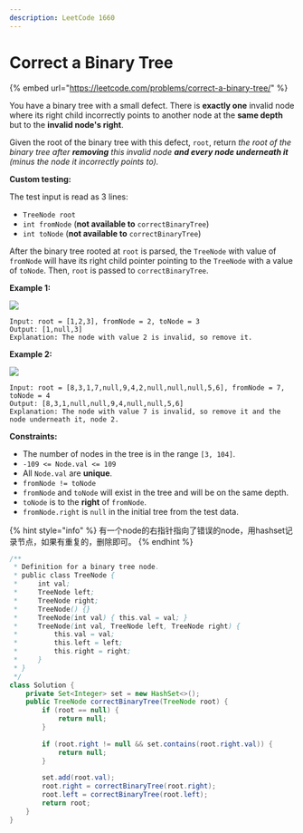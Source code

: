 ```yaml
---
description: LeetCode 1660
---
```


# Correct a Binary Tree

{% embed url="https://leetcode.com/problems/correct-a-binary-tree/" %}

You have a binary tree with a small defect. There is **exactly one** invalid node where its right child incorrectly points to another node at the **same depth** but to the **invalid node's right**.

Given the root of the binary tree with this defect, `root`, return _the root of the binary tree after **removing** this invalid node **and every node underneath it** (minus the node it incorrectly points to)._

**Custom testing:**

The test input is read as 3 lines:

* `TreeNode root`
* `int fromNode` (**not available to** `correctBinaryTree`)
* `int toNode` (**not available to** `correctBinaryTree`)

After the binary tree rooted at `root` is parsed, the `TreeNode` with value of `fromNode` will have its right child pointer pointing to the `TreeNode` with a value of `toNode`. Then, `root` is passed to `correctBinaryTree`.

**Example 1:**

![](https://assets.leetcode.com/uploads/2020/10/22/ex1v2.png)

```
Input: root = [1,2,3], fromNode = 2, toNode = 3
Output: [1,null,3]
Explanation: The node with value 2 is invalid, so remove it.
```

**Example 2:**

![](https://assets.leetcode.com/uploads/2020/10/22/ex2v3.png)

```
Input: root = [8,3,1,7,null,9,4,2,null,null,null,5,6], fromNode = 7, toNode = 4
Output: [8,3,1,null,null,9,4,null,null,5,6]
Explanation: The node with value 7 is invalid, so remove it and the node underneath it, node 2.
```

**Constraints:**

* The number of nodes in the tree is in the range `[3, 104]`.
* `-109 <= Node.val <= 109`
* All `Node.val` are **unique**.
* `fromNode != toNode`
* `fromNode` and `toNode` will exist in the tree and will be on the same depth.
* `toNode` is to the **right** of `fromNode`.
* `fromNode.right` is `null` in the initial tree from the test data.

{% hint style="info" %}
有一个node的右指针指向了错误的node，用hashset记录节点，如果有重复的，删除即可。
{% endhint %}

```java
/**
 * Definition for a binary tree node.
 * public class TreeNode {
 *     int val;
 *     TreeNode left;
 *     TreeNode right;
 *     TreeNode() {}
 *     TreeNode(int val) { this.val = val; }
 *     TreeNode(int val, TreeNode left, TreeNode right) {
 *         this.val = val;
 *         this.left = left;
 *         this.right = right;
 *     }
 * }
 */
class Solution {
    private Set<Integer> set = new HashSet<>();
    public TreeNode correctBinaryTree(TreeNode root) {
        if (root == null) {
            return null;
        }
        
        if (root.right != null && set.contains(root.right.val)) {
            return null;
        }
        
        set.add(root.val);
        root.right = correctBinaryTree(root.right);
        root.left = correctBinaryTree(root.left);
        return root;
    }
}
```
